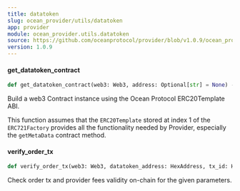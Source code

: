 ```yaml
---
title: datatoken
slug: ocean_provider/utils/datatoken
app: provider
module: ocean_provider.utils.datatoken
source: https://github.com/oceanprotocol/provider/blob/v1.0.9/ocean_provider/utils/datatoken.py
version: 1.0.9
---
```

#### get\_datatoken\_contract

```python
def get_datatoken_contract(web3: Web3, address: Optional[str] = None) -> Contract
```

Build a web3 Contract instance using the Ocean Protocol ERC20Template ABI.

This function assumes that the `ERC20Template` stored at index 1 of the
`ERC721Factory` provides all the functionality needed by Provider,
especially the `getMetaData` contract method.

#### verify\_order\_tx

```python
def verify_order_tx(web3: Web3, datatoken_address: HexAddress, tx_id: HexStr, service: Service, amount: int, sender: HexAddress, extra_data: None, allow_expired_provider_fees=False)
```

Check order tx and provider fees validity on-chain for the given parameters.

